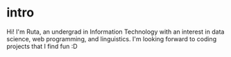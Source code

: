 # intro
Hi! I'm Ruta, an undergrad in Information Technology with an interest in data science, web programming, and linguistics. I'm looking forward to coding projects that I find fun :D
